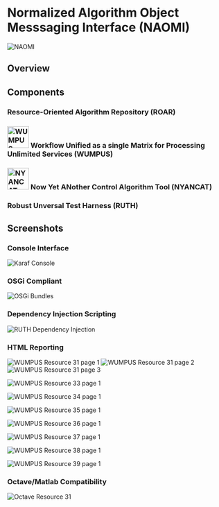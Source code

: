 # Normalized Algorithm Object Messsaging Interface (NAOMI)

![NAOMI](https://raw.github.com/radiganm/naomi/master/documentation/src/images/naomi.jpg)

## Overview

## Components

### Resource-Oriented Algorithm Repository (ROAR)

### <img src="https://raw.github.com/radiganm/naomi/master/documentation/src/images/wumpus.jpg" height="50px" width="50px" alt="WUMPUS"/>  Workflow Unified as a single Matrix for Processing Unlimited Services (WUMPUS)

### <img src="https://raw.github.com/radiganm/naomi/master/documentation/src/images/nyancat.png" height="50px" width="50px" alt="NYANCAT"/>  Now Yet ANother Control Algorithm Tool (NYANCAT)

### Robust Unversal Test Harness (RUTH)

## Screenshots

### Console Interface
![Karaf Console](http://farm9.staticflickr.com/8111/8475565094_cc1f8bcbdd_b.jpg "Karaf Console")

### OSGi Compliant
![OSGi Bundles](http://farm9.staticflickr.com/8111/8475565094_cc1f8bcbdd_b.jpg "OSGi Bundles")

### Dependency Injection Scripting
![RUTH Dependency Injection](http://farm9.staticflickr.com/8376/8475564804_8ce9636a41_b.jpg "RUTH Dependency Injection")

### HTML Reporting

![WUMPUS Resource 31 page 1](http://farm9.staticflickr.com/8521/8475565192_f898f2c65f_b.jpg "RESTful HTML WUMPUS Resource 31 (page 1 of 3)")
![WUMPUS Resource 31 page 2](http://farm9.staticflickr.com/8231/8475564958_86e6a70de4_b.jpg "RESTful HTML WUMPUS Resource 31 (page 2 of 3)")
![WUMPUS Resource 31 page 3](http://farm9.staticflickr.com/8247/8474476233_b63710236e_b.jpg "RESTful HTML WUMPUS Resource 31 (page 3 of 3)")

![WUMPUS Resource 33 page 1](
http://farm9.staticflickr.com/8097/8474476209_39cf83f1f0_b.jpg
"RESTful HTML WUMPUS Resource 31 (page 3 of 3)")

![WUMPUS Resource 34 page 1](
http://farm9.staticflickr.com/8108/8475564902_e6411b7b53_b.jpg
"RESTful HTML WUMPUS Resource 31 (page 3 of 3)")

![WUMPUS Resource 35 page 1](
http://farm9.staticflickr.com/8384/8475564890_b3a71b98f0_b.jpg
"RESTful HTML WUMPUS Resource 31 (page 3 of 3)")

![WUMPUS Resource 36 page 1](
http://farm9.staticflickr.com/8110/8475564878_14c75f5989_b.jpg
"RESTful HTML WUMPUS Resource 31 (page 3 of 3)")

![WUMPUS Resource 37 page 1](
http://farm9.staticflickr.com/8384/8474476127_deb9ef19a3_b.jpg
"RESTful HTML WUMPUS Resource 31 (page 3 of 3)")

![WUMPUS Resource 38 page 1](
http://farm9.staticflickr.com/8225/8474476107_0cc54394b2_b.jpg
"RESTful HTML WUMPUS Resource 31 (page 3 of 3)")

![WUMPUS Resource 39 page 1](
http://farm9.staticflickr.com/8392/8474476087_915cdc953c_b.jpg
"RESTful HTML WUMPUS Resource 31 (page 3 of 3)")

### Octave/Matlab Compatibility
![Octave Resource 31](http://farm9.staticflickr.com/8522/8475565086_c5ca44f700_b.jpg "RESTful Octave Resource 31")

